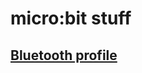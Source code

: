 # micro:bit stuff

## [Bluetooth profile](https://lancaster-university.github.io/microbit-docs/resources/bluetooth/bluetooth_profile.html)



